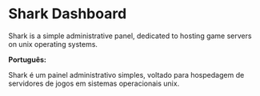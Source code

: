 # Shark Dashboard

Shark is a simple administrative panel, dedicated to hosting game servers on unix operating systems.

**Português:**

Shark é um painel administrativo simples, voltado para hospedagem de servidores de jogos em sistemas operacionais unix.

